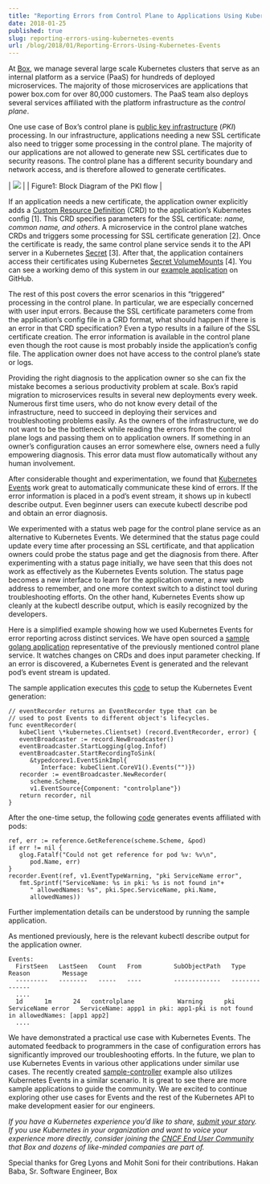 ```yaml
---
title: "Reporting Errors from Control Plane to Applications Using Kubernetes Events"
date: 2018-01-25
published: true
slug: reporting-errors-using-kubernetes-events
url: /blog/2018/01/Reporting-Errors-Using-Kubernetes-Events
---
```


At [Box](https://www.box.com/), we manage several large scale Kubernetes clusters that serve as an internal platform as a service (PaaS) for hundreds of deployed microservices. The majority of those microservices are applications that power box.com for over 80,000 customers. The PaaS team also deploys several services affiliated with the platform infrastructure as the _control plane_.

One use case of Box’s control plane is [public key infrastructure](https://en.wikipedia.org/wiki/Public_key_infrastructure) (_PKI_) processing. In our infrastructure, applications needing a new SSL certificate also need to trigger some processing in the control plane. The majority of our applications are not allowed to generate new SSL certificates due to security reasons. The control plane has a different security boundary and network access, and is therefore allowed to generate certificates.


| ![](https://docs.google.com/a/linuxfoundation.org/drawings/d/snd-Vdn8h65V5wEBwU0KIqg/image?w=624&h=554&rev=303&ac=1)  |
| Figure1: Block Diagram of the PKI flow |


If an application needs a new certificate, the application owner explicitly adds a [Custom Resource Definition](/docs/tasks/access-kubernetes-api/extend-api-custom-resource-definitions/) (CRD) to the application’s Kubernetes config [1]. This CRD specifies parameters for the SSL certificate: _name, common name, and others_. A microservice in the control plane watches CRDs and triggers some processing for SSL certificate generation [2]. Once the certificate is ready, the same control plane service sends it to the API server in a Kubernetes [Secret](/docs/concepts/configuration/secret/) [3]. After that, the application containers access their certificates using Kubernetes [Secret VolumeMounts](/docs/concepts/storage/volumes/#secret) [4]. You can see a working demo of this system in our [example application](https://github.com/box/error-reporting-with-kubernetes-events) on GitHub.

The rest of this post covers the error scenarios in this “triggered” processing in the control plane. In particular, we are especially concerned with user input errors. Because the SSL certificate parameters come from the application’s config file in a CRD format, what should happen if there is an error in that CRD specification? Even a typo results in a failure of the SSL certificate creation. The error information is available in the control plane even though the root cause is most probably inside the application’s config file. The application owner does not have access to the control plane’s state or logs.

Providing the right diagnosis to the application owner so she can fix the mistake becomes a serious productivity problem at scale. Box’s rapid migration to microservices results in several new deployments every week. Numerous first time users, who do not know every detail of the infrastructure, need to succeed in deploying their services and troubleshooting problems easily. As the owners of the infrastructure, we do not want to be the bottleneck while reading the errors from the control plane logs and passing them on to application owners. If something in an owner’s configuration causes an error somewhere else, owners need a fully empowering diagnosis. This error data must flow automatically without any human involvement.

After considerable thought and experimentation, we found that [Kubernetes Events](https://v1-7.docs.kubernetes.io/docs/api-reference/v1.7/#event-v1-core) work great to automatically communicate these kind of errors. If the error information is placed in a pod’s event stream, it shows up in kubectl describe output. Even beginner users can execute kubectl describe pod and obtain an error diagnosis.


We experimented with a status web page for the control plane service as an alternative to Kubernetes Events. We determined that the status page could update every time after processing an SSL certificate, and that application owners could probe the status page and get the diagnosis from there. After experimenting with a status page initially, we have seen that this does not work as effectively as the Kubernetes Events solution. The status page becomes a new interface to learn for the application owner, a new web address to remember, and one more context switch to a distinct tool during troubleshooting efforts. On the other hand, Kubernetes Events show up cleanly at the kubectl describe output, which is easily recognized by the developers.

Here is a simplified example showing how we used Kubernetes Events for error reporting across distinct services. We have open sourced a [sample golang application](https://github.com/box/error-reporting-with-kubernetes-events) representative of the previously mentioned control plane service. It watches changes on CRDs and does input parameter checking. If an error is discovered, a Kubernetes Event is generated and the relevant pod’s event stream is updated.

The sample application executes this [code](https://github.com/box/error-reporting-with-kubernetes-events/blob/master/cmd/controlplane/main.go#L201) to setup the Kubernetes Event generation:


```
// eventRecorder returns an EventRecorder type that can be
// used to post Events to different object's lifecycles.
func eventRecorder(
   kubeClient \*kubernetes.Clientset) (record.EventRecorder, error) {
   eventBroadcaster := record.NewBroadcaster()
   eventBroadcaster.StartLogging(glog.Infof)
   eventBroadcaster.StartRecordingToSink(
      &typedcorev1.EventSinkImpl{
         Interface: kubeClient.CoreV1().Events("")})
   recorder := eventBroadcaster.NewRecorder(
      scheme.Scheme,
      v1.EventSource{Component: "controlplane"})
   return recorder, nil
}
 ```


After the one-time setup, the following [code](https://github.com/box/error-reporting-with-kubernetes-events/blob/master/cmd/controlplane/main.go#L163) generates events affiliated with pods:


```
ref, err := reference.GetReference(scheme.Scheme, &pod)
if err != nil {
   glog.Fatalf("Could not get reference for pod %v: %v\n",
      pod.Name, err)
}
recorder.Event(ref, v1.EventTypeWarning, "pki ServiceName error",
   fmt.Sprintf("ServiceName: %s in pki: %s is not found in"+
      " allowedNames: %s", pki.Spec.ServiceName, pki.Name,
      allowedNames))
 ```


Further implementation details can be understood by running the sample application.

As mentioned previously, here is the relevant kubectl describe output for the application owner.


```
Events:
  FirstSeen   LastSeen   Count   From         SubObjectPath   Type      Reason         Message
  ---------   --------   -----   ----         -------------   --------   ------
  ....
  1d      1m      24   controlplane            Warning      pki ServiceName error   ServiceName: appp1 in pki: app1-pki is not found in allowedNames: [app1 app2]
  ....

 ```


We have demonstrated a practical use case with Kubernetes Events. The automated feedback to programmers in the case of configuration errors has significantly improved our troubleshooting efforts. In the future, we plan to use Kubernetes Events in various other applications under similar use cases. The recently created [sample-controller](https://github.com/kubernetes/sample-controller) example also utilizes Kubernetes Events in a similar scenario. It is great to see there are more sample applications to guide the community. We are excited to continue exploring other use cases for Events and the rest of the Kubernetes API to make development easier for our engineers.

_If you have a Kubernetes experience you’d like to share, [submit your story](https://docs.google.com/a/google.com/forms/d/e/1FAIpQLScuI7Ye3VQHQTwBASrgkjQDSS5TP0g3AXfFhwSM9YpHgxRKFA/viewform). If you use Kubernetes in your organization and want to voice your experience more directly, consider joining the [CNCF End User Community](https://www.cncf.io/people/end-user-community/) that Box and dozens of like-minded companies are part of._

Special thanks for Greg Lyons and Mohit Soni for their contributions.
Hakan Baba, Sr. Software Engineer, Box
